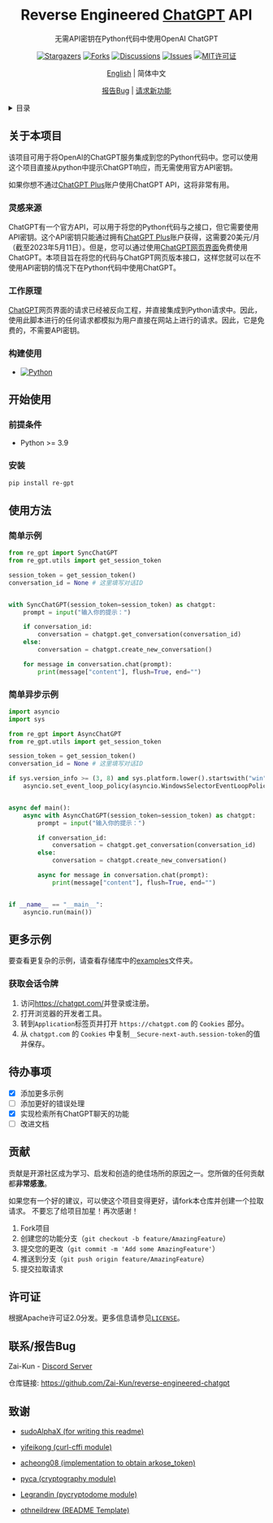 <div align="center">
  <a href="https://github.com/Zai-Kun/reverse-engineered-chatgpt"></a>

<h1 align="center">Reverse Engineered <a href="https://openai.com/blog/chatgpt">ChatGPT</a> API</h1>

  <p align="center">
    无需API密钥在Python代码中使用OpenAI ChatGPT

[![Stargazers][stars-badge]][stars-url]
[![Forks][forks-badge]][forks-url]
[![Discussions][discussions-badge]][discussions-url]
[![Issues][issues-badge]][issues-url]
[![MIT许可证][license-badge]][license-url]

  [English](../README.md) | 简体中文 
  </p>
    <p align="center">
    <a href="https://github.com/Zai-Kun/reverse-engineered-chatgpt"></a>
    <a href="https://github.com/Zai-Kun/reverse-engineered-chatgpt/issues">报告Bug</a>
    |
    <a href="https://github.com/Zai-Kun/reverse-engineered-chatgpt/discussions">请求新功能</a>
  </p>
</div>

<!-- 目录 -->
<details>
  <summary>目录</summary>
  <ol>
    <li>
      <a href="#关于本项目">关于本项目</a>
      <ul>
        <li><a href="#灵感来源">灵感来源</a></li>
        <li><a href="#工作原理">工作原理</a></li>
        <li><a href="#构建使用">构建使用</a></li>
      </ul>
    </li>
    <li>
      <a href="#开始使用">开始使用</a>
      <ul>
        <li><a href="#前提条件">前提条件</a></li>
        <li><a href="#安装">安装</a></li>
        <li><a href="#获取会话令牌">获取会话令牌</a></li>
      </ul>
    </li>
    <li><a href="#使用方法">使用方法</a>
        <ul>
        <li><a href="#基本示例">基本示例</a></li>
        </ul>
    </li>
    <li><a href="#路线图">路线图</a></li>
    <li><a href="#贡献">贡献</a></li>
    <li><a href="#许可证">许可证</a></li>
    <li><a href="#联系方式">联系方式</a></li>
    <li><a href="#致谢">致谢</a></li>
  </ol>
</details>

## 关于本项目

该项目可用于将OpenAI的ChatGPT服务集成到您的Python代码中。您可以使用这个项目直接从python中提示ChatGPT响应，而无需使用官方API密钥。

如果你想不通过[ChatGPT Plus](https://openai.com/blog/chatgpt-plus)账户使用ChatGPT API，这将非常有用。

### 灵感来源

ChatGPT有一个官方API，可以用于将您的Python代码与之接口，但它需要使用API密钥。这个API密钥只能通过拥有[ChatGPT Plus](https://openai.com/blog/chatgpt-plus)账户获得，这需要20美元/月（截至2023年5月11日）。但是，您可以通过使用[ChatGPT网页界面](https://chatgpt.com/)免费使用ChatGPT。本项目旨在将您的代码与ChatGPT网页版本接口，这样您就可以在不使用API密钥的情况下在Python代码中使用ChatGPT。

### 工作原理

[ChatGPT](https://chatgpt.com/)网页界面的请求已经被反向工程，并直接集成到Python请求中。因此，使用此脚本进行的任何请求都模拟为用户直接在网站上进行的请求。因此，它是免费的，不需要API密钥。

### 构建使用

- [![Python][python-badge]][python-url]

## 开始使用

### 前提条件

- Python >= 3.9

### 安装

```sh
pip install re-gpt
```

## 使用方法

### 简单示例

``` python
from re_gpt import SyncChatGPT
from re_gpt.utils import get_session_token

session_token = get_session_token()
conversation_id = None # 这里填写对话ID


with SyncChatGPT(session_token=session_token) as chatgpt:
    prompt = input("输入你的提示：")

    if conversation_id:
        conversation = chatgpt.get_conversation(conversation_id)
    else:
        conversation = chatgpt.create_new_conversation()

    for message in conversation.chat(prompt):
        print(message["content"], flush=True, end="")

```

### 简单异步示例

``` python
import asyncio
import sys

from re_gpt import AsyncChatGPT
from re_gpt.utils import get_session_token

session_token = get_session_token()
conversation_id = None # 这里填写对话ID

if sys.version_info >= (3, 8) and sys.platform.lower().startswith("win"):
    asyncio.set_event_loop_policy(asyncio.WindowsSelectorEventLoopPolicy())


async def main():
    async with AsyncChatGPT(session_token=session_token) as chatgpt:
        prompt = input("输入你的提示：")

        if conversation_id:
            conversation = chatgpt.get_conversation(conversation_id)
        else:
            conversation = chatgpt.create_new_conversation()

        async for message in conversation.chat(prompt):
            print(message["content"], flush=True, end="")


if __name__ == "__main__":
    asyncio.run(main())
```

## 更多示例

要查看更复杂的示例，请查看存储库中的[examples](/examples)文件夹。

### 获取会话令牌

1. 访问<https://chatgpt.com/>并登录或注册。
2. 打开浏览器的开发者工具。
3. 转到`Application`标签页并打开 `https://chatgpt.com` 的 `Cookies` 部分。
4. 从 `chatgpt.com` 的 `Cookies` 中复制`__Secure-next-auth.session-token`的值并保存。

## 待办事项

- [x] 添加更多示例
- [ ] 添加更好的错误处理
- [x] 实现检索所有ChatGPT聊天的功能
- [ ] 改进文档

## 贡献

贡献是开源社区成为学习、启发和创造的绝佳场所的原因之一。您所做的任何贡献都**非常感激**。

如果您有一个好的建议，可以使这个项目变得更好，请fork本仓库并创建一个拉取请求。
不要忘了给项目加星！再次感谢！

1. Fork项目
2. 创建您的功能分支（`git checkout -b feature/AmazingFeature`）
3. 提交您的更改（`git commit -m 'Add some AmazingFeature'`）
4. 推送到分支（`git push origin feature/AmazingFeature`）
5. 提交拉取请求

## 许可证

根据Apache许可证2.0分发。更多信息请参见[`LICENSE`](https://github.com/Zai-Kun/reverse-engineered-chatgpt/blob/main/LICENSE)。

## 联系/报告Bug

Zai-Kun - [Discord Server](https://discord.gg/ymcqxudVJG)

仓库链接: <https://github.com/Zai-Kun/reverse-engineered-chatgpt>

## 致谢

- [sudoAlphaX (for writing this readme)](https://github.com/sudoAlphaX)

- [yifeikong (curl-cffi module)](https://github.com/yifeikong/curl_cffi)

- [acheong08 (implementation to obtain arkose_token)](https://github.com/acheong08/funcaptcha)

- [pyca (cryptography module)](https://github.com/pyca/cryptography/)

- [Legrandin (pycryptodome module)](https://github.com/Legrandin/pycryptodome/)

- [othneildrew (README Template)](https://github.com/othneildrew)

<!-- MARKDOWN LINKS & IMAGES -->

[forks-badge]: https://img.shields.io/github/forks/Zai-Kun/reverse-engineered-chatgpt
[forks-url]: https://github.com/Zai-Kun/reverse-engineered-chatgpt/network/members
[stars-badge]: https://img.shields.io/github/stars/Zai-Kun/reverse-engineered-chatgpt
[stars-url]: https://github.com/Zai-Kun/reverse-engineered-chatgpt/stargazers
[issues-badge]: https://img.shields.io/github/issues/Zai-Kun/reverse-engineered-chatgpt
[issues-url]: https://github.com/Zai-Kun/reverse-engineered-chatgpt/issues
[discussions-badge]: https://img.shields.io/github/discussions/Zai-Kun/reverse-engineered-chatgpt
[discussions-url]: https://github.com/Zai-Kun/reverse-engineered-chatgpt/discussions
[python-badge]: https://img.shields.io/badge/Python-blue?logo=python&logoColor=yellow
[python-url]: https://www.python.org/
[license-badge]: https://img.shields.io/github/license/Zai-Kun/reverse-engineered-chatgpt
[license-url]: https://github.com/Zai-Kun/reverse-engineered-chatgpt/blob/main/LICENSE
